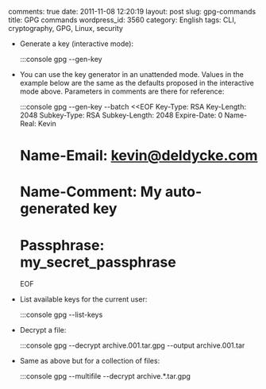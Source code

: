 comments: true
date: 2011-11-08 12:20:19
layout: post
slug: gpg-commands
title: GPG commands
wordpress_id: 3560
category: English
tags: CLI, cryptography, GPG, Linux, security




  * Generate a key (interactive mode):

    
    :::console
    gpg --gen-key
    






  * You can use the key generator in an unattended mode. Values in the example below are the same as the defaults proposed in the interactive mode above. Parameters in comments are there for reference:

    
    :::console
    gpg --gen-key --batch <<EOF
    Key-Type: RSA
    Key-Length: 2048
    Subkey-Type: RSA
    Subkey-Length: 2048
    Expire-Date: 0
    Name-Real: Kevin
    # Name-Email: kevin@deldycke.com
    # Name-Comment: My auto-generated key
    # Passphrase: my_secret_passphrase
    EOF
    






  * List available keys for the current user:

    
    :::console
    gpg --list-keys
    






  * Decrypt a file:

    
    :::console
    gpg --decrypt archive.001.tar.gpg --output archive.001.tar
    






  * Same as above but for a collection of files:

    
    :::console
    gpg --multifile --decrypt archive.*.tar.gpg
    






